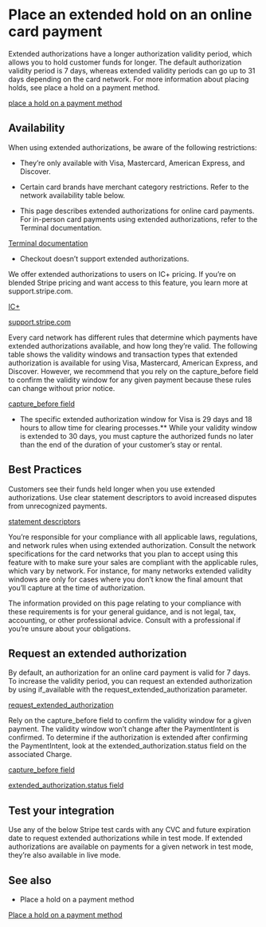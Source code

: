 # Place an extended hold on an online card payment

Extended authorizations have a longer authorization validity period, which allows you to hold customer funds for longer. The default authorization validity period is 7 days, whereas extended validity periods can go up to 31 days depending on the card network. For more information about placing holds, see place a hold on a payment method.

[place a hold on a payment method](/payments/place-a-hold-on-a-payment-method)

## Availability

When using extended authorizations, be aware of the following restrictions:

- They’re only available with Visa, Mastercard, American Express, and Discover.

- Certain card brands have merchant category restrictions. Refer to the network availability table below.

- This page describes extended authorizations for online card payments. For in-person card payments using extended authorizations, refer to the Terminal documentation.

[Terminal documentation](/terminal/features/extended-authorizations)

- Checkout doesn’t support extended authorizations.

We offer extended authorizations to users on IC+ pricing. If you’re on blended Stripe pricing and want access to this feature, you learn more at support.stripe.com.

[IC+](https://support.stripe.com/questions/understanding-blended-interchange-pricing)

[support.stripe.com](https://support.stripe.com/)

Every card network has different rules that determine which payments have extended authorizations available, and how long they’re valid. The following table shows the validity windows and transaction types that extended authorization is available for using Visa, Mastercard, American Express, and Discover. However, we recommend that you rely on the capture_before field to confirm the validity window for any given payment because these rules can change without prior notice.

[capture_before field](/api/charges/object#charge_object-payment_method_details-card-capture_before)

* The specific extended authorization window for Visa is 29 days and 18 hours to allow time for clearing processes.** While your validity window is extended to 30 days, you must capture the authorized funds no later than the end of the duration of your customer’s stay or rental.

## Best Practices

Customers see their funds held longer when you use extended authorizations. Use clear statement descriptors to avoid increased disputes from unrecognized payments.

[statement descriptors](/get-started/account/statement-descriptors)

You’re responsible for your compliance with all applicable laws, regulations, and network rules when using extended authorization. Consult the network specifications for the card networks that you plan to accept using this feature with to make sure your sales are compliant with the applicable rules, which vary by network. For instance, for many networks extended validity windows are only for cases where you don’t know the final amount that you’ll capture at the time of authorization.

The information provided on this page relating to your compliance with these requirements is for your general guidance, and is not legal, tax, accounting, or other professional advice. Consult with a professional if you’re unsure about your obligations.

## Request an extended authorization

By default, an authorization for an online card payment is valid for 7 days. To increase the validity period, you can request an extended authorization by using if_available with the request_extended_authorization parameter.

[request_extended_authorization](/api/payment_intents/confirm#confirm_payment_intent-payment_method_options-card-request_extended_authorization)

Rely on the capture_before field to confirm the validity window for a given payment. The validity window won’t change after the PaymentIntent is confirmed. To determine if the authorization is extended after confirming the PaymentIntent, look at the extended_authorization.status field on the associated Charge.

[capture_before field](/api/charges/object#charge_object-payment_method_details-card-capture_before)

[extended_authorization.status field](/api/charges/object#charge_object-payment_method_details-card-extended_authorization-status)

## Test your integration

Use any of the below Stripe test cards with any CVC and future expiration date to request extended authorizations while in test mode. If extended authorizations are available on payments for a given network in test mode, they’re also available in live mode.

## See also

- Place a hold on a payment method

[Place a hold on a payment method](/payments/place-a-hold-on-a-payment-method)
